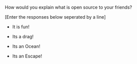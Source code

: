How would you explain what is open source to your friends?

[Enter the responses below seperated by a line]

- It is fun!

- Its a drag!

- Its an Ocean!

- Its an Escape!


